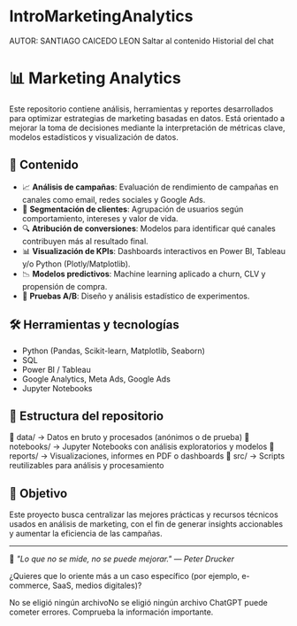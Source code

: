 # IntroMarketingAnalytics
AUTOR: SANTIAGO CAICEDO LEON
Saltar al contenido
Historial del chat

# 📊 Marketing Analytics

Este repositorio contiene análisis, herramientas y reportes desarrollados para optimizar estrategias de marketing basadas en datos. Está orientado a mejorar la toma de decisiones mediante la interpretación de métricas clave, modelos estadísticos y visualización de datos.

## 🧰 Contenido

- 📈 **Análisis de campañas**: Evaluación de rendimiento de campañas en canales como email, redes sociales y Google Ads.
- 👥 **Segmentación de clientes**: Agrupación de usuarios según comportamiento, intereses y valor de vida.
- 🔍 **Atribución de conversiones**: Modelos para identificar qué canales contribuyen más al resultado final.
- 📊 **Visualización de KPIs**: Dashboards interactivos en Power BI, Tableau y/o Python (Plotly/Matplotlib).
- 📉 **Modelos predictivos**: Machine learning aplicado a churn, CLV y propensión de compra.
- 🧪 **Pruebas A/B**: Diseño y análisis estadístico de experimentos.

## 🛠️ Herramientas y tecnologías

- Python (Pandas, Scikit-learn, Matplotlib, Seaborn)
- SQL
- Power BI / Tableau
- Google Analytics, Meta Ads, Google Ads
- Jupyter Notebooks

## 📂 Estructura del repositorio

📁 data/ → Datos en bruto y procesados (anónimos o de prueba)
📁 notebooks/ → Jupyter Notebooks con análisis exploratorios y modelos
📁 reports/ → Visualizaciones, informes en PDF o dashboards
📁 src/ → Scripts reutilizables para análisis y procesamiento


## 📌 Objetivo

Este proyecto busca centralizar las mejores prácticas y recursos técnicos usados en análisis de marketing, con el fin de generar insights accionables y aumentar la eficiencia de las campañas.

---

🧠 *"Lo que no se mide, no se puede mejorar." — Peter Drucker*

¿Quieres que lo oriente más a un caso específico (por ejemplo, e-commerce, SaaS, medios digitales)?





No se eligió ningún archivoNo se eligió ningún archivo
ChatGPT puede cometer errores. Comprueba la información importante.
